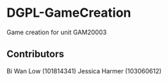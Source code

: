 # DGPL-GameCreation
 Game creation for unit GAM20003
 
## Contributors
Bi Wan Low (101814341)
Jessica Harmer (103060612)
